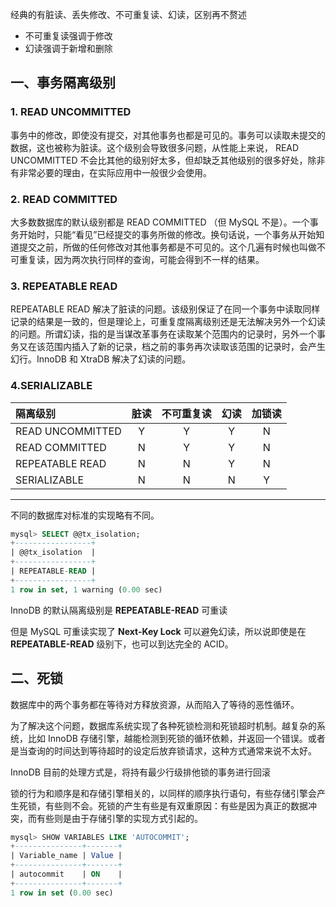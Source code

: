 经典的有脏读、丢失修改、不可重复读、幻读，区别再不赘述

* 不可重复读强调于修改
* 幻读强调于新增和删除



## 一、事务隔离级别

### 1. READ UNCOMMITTED

事务中的修改，即使没有提交，对其他事务也都是可见的。事务可以读取未提交的数据，这也被称为脏读。这个级别会导致很多问题，从性能上来说， READ UNCOMMITTED 不会比其他的级别好太多，但却缺乏其他级别的很多好处，除非有非常必要的理由，在实际应用中一般很少会使用。

### 2. READ COMMITTED

大多数数据库的默认级别都是 READ COMMITTED （但 MySQL 不是）。一个事务开始时，只能“看见”已经提交的事务所做的修改。换句话说，一个事务从开始知道提交之前，所做的任何修改对其他事务都是不可见的。这个几遍有时候也叫做不可重复读，因为两次执行同样的查询，可能会得到不一样的结果。

### 3. REPEATABLE READ

REPEATABLE READ 解决了脏读的问题。该级别保证了在同一个事务中读取同样记录的结果是一致的，但是理论上，可重复度隔离级别还是无法解决另外一个幻读的问题。所谓幻读，指的是当谋改革事务在读取某个范围内的记录时，另外一个事务又在该范围内插入了新的记录，档之前的事务再次读取该范围的记录时，会产生幻行。InnoDB 和 XtraDB 解决了幻读的问题。



### 4.SERIALIZABLE



| 隔离级别         | 脏读 | 不可重复读 | 幻读 | 加锁读 |
| :--------------- | :--: | :--------: | :--: | :----: |
| READ UNCOMMITTED |  Y   |     Y      |  Y   |   N    |
| READ COMMITTED   |  N   |     Y      |  Y   |   N    |
| REPEATABLE READ  |  N   |     N      |  Y   |   N    |
| SERIALIZABLE     |  N   |     N      |  N   |   Y    |



---

不同的数据库对标准的实现略有不同。

```sql
mysql> SELECT @@tx_isolation;
+-----------------+
| @@tx_isolation  |
+-----------------+
| REPEATABLE-READ |
+-----------------+
1 row in set, 1 warning (0.00 sec)
```

InnoDB 的默认隔离级别是 **REPEATABLE-READ** 可重读

但是 MySQL 可重读实现了 **Next-Key Lock** 可以避免幻读，所以说即使是在 **REPEATABLE-READ** 级别下，也可以到达完全的 ACID。



## 二、死锁

数据库中的两个事务都在等待对方释放资源，从而陷入了等待的恶性循环。

为了解决这个问题，数据库系统实现了各种死锁检测和死锁超时机制。越复杂的系统，比如 InnoDB 存储引擎，越能检测到死锁的循环依赖，并返回一个错误。或者是当查询的时间达到等待超时的设定后放弃锁请求，这种方式通常来说不太好。

InnoDB 目前的处理方式是，将持有最少行级排他锁的事务进行回滚

锁的行为和顺序是和存储引擎相关的，以同样的顺序执行语句，有些存储引擎会产生死锁，有些则不会。死锁的产生有些是有双重原因：有些是因为真正的数据冲突，而有些则是由于存储引擎的实现方式引起的。

```sql
mysql> SHOW VARIABLES LIKE 'AUTOCOMMIT';
+---------------+-------+
| Variable_name | Value |
+---------------+-------+
| autocommit    | ON    |
+---------------+-------+
1 row in set (0.00 sec)
```



















